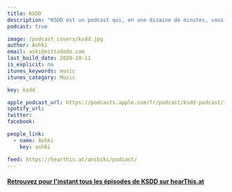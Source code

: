 ```yaml
---
title: KSDD
description: "KSDD est un podcast qui, en une dizaine de minutes, vous explique un élément d’une culture méconnue qui nourrit beaucoup de préjugés: celle des idols."
podcast: true

image: /podcast_covers/ksdd.jpg
author: Ashki
email: aski@nittadodo.com
last_build_date: 2020-10-11
is_explicit: no
itunes_keywords: music
itunes_category: Music

key: ksdd

apple_podcast_url: https://podcasts.apple.com/fr/podcast/ksdd-podcast/id1515928919
spotify_url: 
twitter: 
facebook:

people_link: 
  - name: Ashki
    key: ashki

feed: https://hearthis.at/anshiki/podcast/
---
```


<Podcast/>

#### [Retrouvez pour l'instant tous les épisodes de KSDD sur hearThis.at](https://hearthis.at/anshiki)